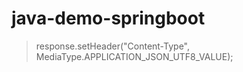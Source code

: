 # java-demo-springboot

> response.setHeader("Content-Type", MediaType.APPLICATION_JSON_UTF8_VALUE);
